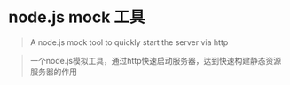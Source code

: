 # node.js mock 工具

> A node.js mock tool to quickly start the server via http

> 一个node.js模拟工具，通过http快速启动服务器，达到快速构建静态资源服务器的作用